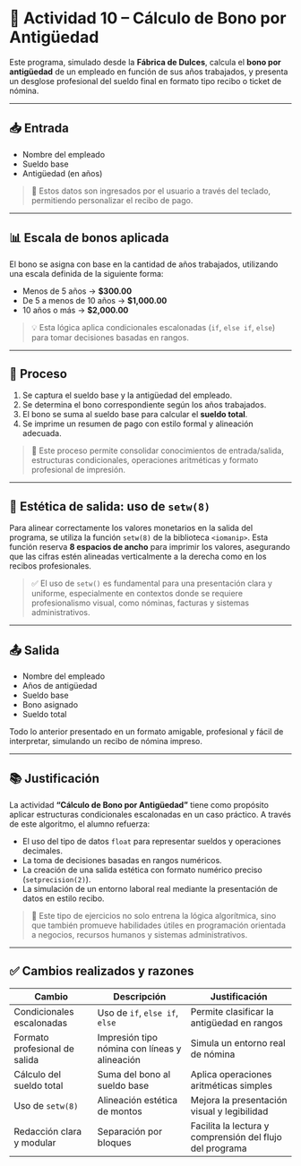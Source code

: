 # 🎁 Actividad 10 – Cálculo de Bono por Antigüedad

Este programa, simulado desde la **Fábrica de Dulces**, calcula el **bono por antigüedad** de un empleado en función de sus años trabajados, y presenta un desglose profesional del sueldo final en formato tipo recibo o ticket de nómina.

---

## 📥 Entrada

- Nombre del empleado
- Sueldo base
- Antigüedad (en años)

> 🧾 Estos datos son ingresados por el usuario a través del teclado, permitiendo personalizar el recibo de pago.

---

## 📊 Escala de bonos aplicada

El bono se asigna con base en la cantidad de años trabajados, utilizando una escala definida de la siguiente forma:

- Menos de 5 años → **$300.00**
- De 5 a menos de 10 años → **$1,000.00**
- 10 años o más → **$2,000.00**

> 💡 Esta lógica aplica condicionales escalonadas (`if`, `else if`, `else`) para tomar decisiones basadas en rangos.

---

## 🔁 Proceso

1. Se captura el sueldo base y la antigüedad del empleado.
2. Se determina el bono correspondiente según los años trabajados.
3. El bono se suma al sueldo base para calcular el **sueldo total**.
4. Se imprime un resumen de pago con estilo formal y alineación adecuada.

> 🧠 Este proceso permite consolidar conocimientos de entrada/salida, estructuras condicionales, operaciones aritméticas y formato profesional de impresión.

---

## 🧾 Estética de salida: uso de `setw(8)`

Para alinear correctamente los valores monetarios en la salida del programa, se utiliza la función `setw(8)` de la biblioteca `<iomanip>`. Esta función reserva **8 espacios de ancho** para imprimir los valores, asegurando que las cifras estén alineadas verticalmente a la derecha como en los recibos profesionales.

> ✅ El uso de `setw()` es fundamental para una presentación clara y uniforme, especialmente en contextos donde se requiere profesionalismo visual, como nóminas, facturas y sistemas administrativos.

---

## 📤 Salida

- Nombre del empleado
- Años de antigüedad
- Sueldo base
- Bono asignado
- Sueldo total

Todo lo anterior presentado en un formato amigable, profesional y fácil de interpretar, simulando un recibo de nómina impreso.

---

## 📚 Justificación

La actividad **“Cálculo de Bono por Antigüedad”** tiene como propósito aplicar estructuras condicionales escalonadas en un caso práctico. A través de este algoritmo, el alumno refuerza:

- El uso del tipo de datos `float` para representar sueldos y operaciones decimales.
- La toma de decisiones basadas en rangos numéricos.
- La creación de una salida estética con formato numérico preciso (`setprecision(2)`).
- La simulación de un entorno laboral real mediante la presentación de datos en estilo recibo.

> 📌 Este tipo de ejercicios no solo entrena la lógica algorítmica, sino que también promueve habilidades útiles en programación orientada a negocios, recursos humanos y sistemas administrativos.

---

## ✅ Cambios realizados y razones

| Cambio | Descripción | Justificación |
|--------|-------------|---------------|
| Condicionales escalonadas | Uso de `if`, `else if`, `else` | Permite clasificar la antigüedad en rangos |
| Formato profesional de salida | Impresión tipo nómina con líneas y alineación | Simula un entorno real de nómina |
| Cálculo del sueldo total | Suma del bono al sueldo base | Aplica operaciones aritméticas simples |
| Uso de `setw(8)` | Alineación estética de montos | Mejora la presentación visual y legibilidad |
| Redacción clara y modular | Separación por bloques | Facilita la lectura y comprensión del flujo del programa |
